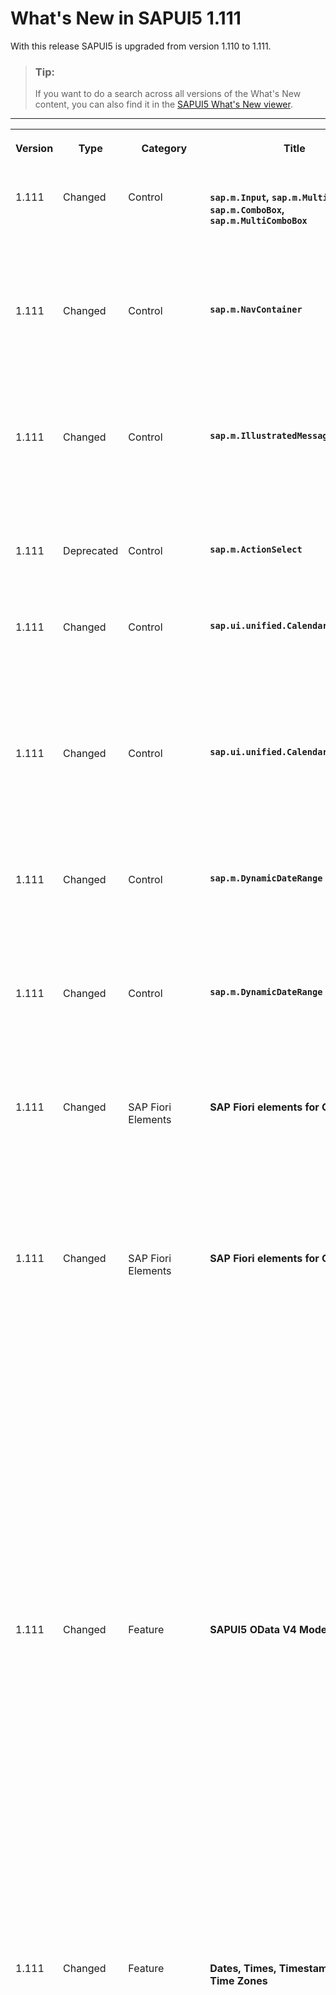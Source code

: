 <!-- loio7a67837a0ee544eea8f19b19e288d507 -->

# What's New in SAPUI5 1.111

With this release SAPUI5 is upgraded from version 1.110 to 1.111.

> ### Tip:  
> If you want to do a search across all versions of the What's New content, you can also find it in the [SAPUI5 What's New viewer](https://help.sap.com/whats-new/67f60363b57f4ac0b23efd17fa192d60).

****


<table>
<tr>
<th valign="top">

Version



</th>
<th valign="top">

Type



</th>
<th valign="top">

Category



</th>
<th valign="top">

Title



</th>
<th valign="top">

Description



</th>
<th valign="top">

Action



</th>
<th valign="top">

Available as of



</th>
</tr>
<tr>
<td valign="top">

1.111 



</td>
<td valign="top">

Changed 



</td>
<td valign="top">

Control 



</td>
<td valign="top">

**`sap.m.Input`, `sap.m.MultiInput`, `sap.m.ComboBox`, `sap.m.MultiComboBox`** 



</td>
<td valign="top">

**`sap.m.Input`, `sap.m.MultiInput`, `sap.m.ComboBox`, `sap.m.MultiComboBox`**

The type-ahead \(autocomplete\) functionality is updated to always suggest the exactly matched item and not autocomplete the value further, if there are other non-exact item matches.

<sub>Changed•Control•Info Only•1.111</sub>



</td>
<td valign="top">

Info Only 



</td>
<td valign="top">

2023-02-23



</td>
</tr>
<tr>
<td valign="top">

1.111 



</td>
<td valign="top">

Changed 



</td>
<td valign="top">

Control 



</td>
<td valign="top">

**`sap.m.NavContainer`** 



</td>
<td valign="top">

**`sap.m.NavContainer`**

We have introduced a new `navigationFinished` event. The event is fired when navigation between two pages has completed regardless of whether the DOM is ready or not. This is useful when performing navigation before the `sap.m.NavContainer` is rendered. For more information, see the [API Reference](https://ui5.sap.com/#/api/sap.m.NavContainer).

<sub>Changed•Control•Info Only•1.111</sub>



</td>
<td valign="top">

Info Only 



</td>
<td valign="top">

2023-02-23



</td>
</tr>
<tr>
<td valign="top">

1.111 



</td>
<td valign="top">

Changed 



</td>
<td valign="top">

Control 



</td>
<td valign="top">

**`sap.m.IllustratedMessage`** 



</td>
<td valign="top">

**`sap.m.IllustratedMessage`**

We have introduced a new `enableDefaultTitleAndDescription` property. It provides the option to enable/disable the default title and description when using the default illustration set. For more information, see the [API Reference](https://ui5.sap.com/#/api/sap.m.IllustratedMessage).

<sub>Changed•Control•Info Only•1.111</sub>



</td>
<td valign="top">

Info Only 



</td>
<td valign="top">

2023-02-23



</td>
</tr>
<tr>
<td valign="top">

1.111 



</td>
<td valign="top">

Deprecated 



</td>
<td valign="top">

Control 



</td>
<td valign="top">

**`sap.m.ActionSelect`** 



</td>
<td valign="top">

**`sap.m.ActionSelect`**

We have deprecated the `sap.m.ActionSelect` control.

<sub>Deprecated•Control•Info Only•1.111</sub>



</td>
<td valign="top">

Info Only 



</td>
<td valign="top">

2023-02-23



</td>
</tr>
<tr>
<td valign="top">

1.111 



</td>
<td valign="top">

Changed 



</td>
<td valign="top">

Control 



</td>
<td valign="top">

**`sap.ui.unified.Calendar`** 



</td>
<td valign="top">

**`sap.ui.unified.Calendar`**

We have implemented the `initialFocusedDate` property in `sap.ui.unified.Calendar`, which holds a reference to a JavaScript Date Object and can be used to define the date that was initially navigated to in the calendar. For more information, see the [API Reference](https://ui5.sap.com/#/api/sap.ui.unified.Calendar).

<sub>Changed•Control•Info Only•1.111</sub>



</td>
<td valign="top">

Info Only 



</td>
<td valign="top">

2023-02-23



</td>
</tr>
<tr>
<td valign="top">

1.111 



</td>
<td valign="top">

Changed 



</td>
<td valign="top">

Control 



</td>
<td valign="top">

**`sap.ui.unified.CalendarLegend`** 



</td>
<td valign="top">

**`sap.ui.unified.CalendarLegend`**

The `sap.ui.unified.CalendarLegend` control offers a new functionality. If an instance of this is associated to `sap.ui.unified.Calendar`, its calendar legend items can be focused and keyboard navigation between them is provided. For more information, see the [API Reference](https://ui5.sap.com/#/api/sap.ui.unified.CalendarLegend).

<sub>Changed•Control•Info Only•1.111</sub>



</td>
<td valign="top">

Info Only 



</td>
<td valign="top">

2023-02-23



</td>
</tr>
<tr>
<td valign="top">

1.111 



</td>
<td valign="top">

Changed 



</td>
<td valign="top">

Control 



</td>
<td valign="top">

**`sap.m.DynamicDateRange`** 



</td>
<td valign="top">

**`sap.m.DynamicDateRange`**

We have implemented a new `calendarWeekNumbering` property in the `sap.m.DynamicDateRange`. Using this property, you can set predefined settings to the control about week numbering and the first day of the week. For more information, see the [API Reference](https://ui5.sap.com/#/api/sap.ui.core.date.CalendarWeekNumbering).

<sub>Changed•Control•Info Only•1.111</sub>



</td>
<td valign="top">

Info Only 



</td>
<td valign="top">

2023-02-23



</td>
</tr>
<tr>
<td valign="top">

1.111 



</td>
<td valign="top">

Changed 



</td>
<td valign="top">

Control 



</td>
<td valign="top">

**`sap.m.DynamicDateRange`** 



</td>
<td valign="top">

**`sap.m.DynamicDateRange`**

We have implemented new options in the `sap.m.DynamicDateRange` control for `Minutes`, `Last Hours`, `Next Minutes` and `Next Hours`. Using these options, you can select smaller time frames. For more information, see the [API Reference](https://ui5.sap.com/#/api/sap.m.DynamicDateRange).

<sub>Changed•Control•Info Only•1.111</sub>



</td>
<td valign="top">

Info Only 



</td>
<td valign="top">

2023-02-23



</td>
</tr>
<tr>
<td valign="top">

1.111 



</td>
<td valign="top">

Changed 



</td>
<td valign="top">

SAP Fiori Elements 



</td>
<td valign="top">

**SAP Fiori elements for OData V2** 



</td>
<td valign="top">

**SAP Fiori elements for OData V2**

The following changes and new features are available for SAP Fiori elements for OData V2:

-   You can now create cards from the list report tables that can be added to the *Insights* section of *My Home* in SAP S/4HANA Cloud. For more information, see [Creating Cards for the Insights Section of My Home in SAP S/4HANA Cloud](../06_SAP_Fiori_Elements/creating-cards-for-the-insights-section-of-my-home-in-sap-s-4hana-cloud-9b13559.md) .


<sub>Changed•SAP Fiori Elements•Info Only•1.111</sub>



</td>
<td valign="top">

Info Only 



</td>
<td valign="top">

2023-02-23



</td>
</tr>
<tr>
<td valign="top">

1.111 



</td>
<td valign="top">

Changed 



</td>
<td valign="top">

SAP Fiori Elements 



</td>
<td valign="top">

**SAP Fiori elements for OData V4** 



</td>
<td valign="top">

**SAP Fiori elements for OData V4**

The following changes and new features are available forSAP Fiori elements for OData V4:

-   You can now hide empty table rows in edit mode. For more information, see [Enabling Inline Creation Mode or Empty Row Mode for Table Entries](../06_SAP_Fiori_Elements/enabling-inline-creation-mode-or-empty-row-mode-for-table-entries-cfb04f0.md).

-   You can now enable the *Copy* button in the list report header and the object page header. For more information, see [Actions in the List Report](../06_SAP_Fiori_Elements/actions-in-the-list-report-993e99e.md) and [Enabling Actions in the Object Page Header](../06_SAP_Fiori_Elements/enabling-actions-in-the-object-page-header-5fe4396.md).

-   Fiscal annotations are now available in the filter bar and the field. For more information, see [Further Features of the Field](../06_SAP_Fiori_Elements/further-features-of-the-field-f49a0f7.md) .

-   The chart building block now supports control variant management. For more information, see [Passing Variant IDs as URL Parameters](../06_SAP_Fiori_Elements/passing-variant-ids-as-url-parameters-4132ffa.md).

-   We've replaced the simple *Share* button with a *Share* menu button. The menu can now also contain the *Chat in Microsoft Teams* option.

    ![](images/Chat_In_Microsoft_Teams_-_Share_Menu_Button_3b8f67e.png)

    For more information, see ["Share" Functionality](../06_SAP_Fiori_Elements/share-functionality-022bf0d.md).


<sub>Changed•SAP Fiori Elements•Info Only•1.111</sub>



</td>
<td valign="top">

Info Only 



</td>
<td valign="top">

2023-02-23



</td>
</tr>
<tr>
<td valign="top">

1.111 



</td>
<td valign="top">

Changed 



</td>
<td valign="top">

Feature 



</td>
<td valign="top">

**SAPUI5 OData V4 Model** 



</td>
<td valign="top">

**SAPUI5 OData V4 Model**

User input into inactive rows is now regarded as a pending change by

-   `sap.ui.model.odata.v4.ODataListBinding#hasPendingChanges`,
-   `sap.ui.model.odata.v4.ODataContextBinding#hasPendingChanges`,
-   `sap.ui.model.odata.v4.ODataModel#hasPendingChanges`;

it can be reset using

-   `sap.ui.model.odata.v4.ODataListBinding#resetChanges`,
-   `sap.ui.model.odata.v4.ODataContextBinding#resetChanges`,
-   `sap.ui.model.odata.v4.ODataModel#resetChanges`.

You can prevent the activation of inactive rows after user input since SAPUI5 1.109 using `sap.ui.base.Event#preventDefault` in the handler of the `createActivate` event.

For more information, see the API Reference for

-   `ODataListBinding`: [`hasPendingChanges`](https://ui5.sap.com/#/api/sap.ui.model.odata.v4.ODataListBinding/methods/hasPendingChanges) and [`resetChanges`](https://ui5.sap.com/#/api/sap.ui.model.odata.v4.ODataListBinding/methods/resetChanges),
-   `ODataContextBinding`: [`hasPendingChanges`](https://ui5.sap.com/#/api/sap.ui.model.odata.v4.ODataContextBinding/methods/hasPendingChanges) and [`resetChanges`](https://ui5.sap.com/#/api/sap.ui.model.odata.v4.ODataContextBinding/methods/resetChanges),
-   `ODataModel`: [`hasPendingChanges`](https://ui5.sap.com/#/api/sap.ui.model.odata.v4.ODataModel/methods/hasPendingChanges) and [`resetChanges`](https://ui5.sap.com/#/api/sap.ui.model.odata.v4.ODataModel/methods/resetChanges),
-   [`Event.preventDefault`](https://ui5.sap.com/#/api/sap.ui.base.Event/methods/preventDefault), and [`createActivate`](https://ui5.sap.com/#/api/sap.ui.model.odata.v4.ODataListBinding/events/createActivate).

<sub>Changed•Feature•Info Only•1.111</sub>



</td>
<td valign="top">

Info Only 



</td>
<td valign="top">

2023-02-23



</td>
</tr>
<tr>
<td valign="top">

1.111 



</td>
<td valign="top">

Changed 



</td>
<td valign="top">

Feature 



</td>
<td valign="top">

**Dates, Times, Timestamps, and Time Zones** 



</td>
<td valign="top">

**Dates, Times, Timestamps, and Time Zones**

The new version of SAPUI5 introduces the following features for time zone configuration:

-   We provide `sap.ui.core.date.UI5Date`. It inherits from the JavaScript `Date` and works in a similar way, but uses the time zone provided via the `sap-timezone` URL parameter instead of the local time zone of the browser. The `UI5Date.getInstance` factory method returns a `UI5Date` instance if a time zone different from the local time zone of the browser was provided to SAPUI5; otherwise, it returns a JavaScript `Date`.

    For more information, see [Dates, Times, Timestamps, and Time Zones](../04_Essentials/dates-times-timestamps-and-time-zones-6c9e61d.md).

-   `DateFormat` and UI5 types in `sap.ui.model.odata.type` now use `UI5Date`, and any methods previously returning a JavaScript `Date` now return a `UI5Date` if a time zone different from the local time zone of the browser was provided.
-   The `DynamicDateRange` control now provides the `toDates` static public method that replaces `DynamicDateUtil`'s existing `toDates` method and returns either `UI5Date`s or native JavaScript `Date`s.
-   We have adapted the following controls to use `UI5Date` instead of JavaScript's native `Date`:
    -   `sap.m.DatePicker`,
    -   `sap.m.TimePicker`,
    -   `sap.m.DateTimePicker`,
    -   `sap.m.DateRangeSelection`,
    -   `sap.ui.unified.Calendar`.

-   We provide the `getModelValue` method for

    -   `sap.ui.model.odata.type.Date`,
    -   `sap.ui.model.odata.type.DateTime`,
    -   `sap.ui.model.odata.type.DateTimeOffset`,
    -   `sap.ui.model.odata.type.Time`,
    -   `sap.ui.model.odata.type.TimeOfDay`.

    It returns the model representation of the provided `UI5Date` or `Date`.


<sub>Changed•Feature•Info Only•1.111</sub>



</td>
<td valign="top">

Info Only 



</td>
<td valign="top">

2023-02-23



</td>
</tr>
<tr>
<td valign="top">

1.111 



</td>
<td valign="top">

Changed 



</td>
<td valign="top">

Control 



</td>
<td valign="top">

**`sap.m.SelectDialog`** 



</td>
<td valign="top">

**`sap.m.SelectDialog`**

To improve the accessibility of the control, the initial focus is now set on the list during data loading. Once the data is loaded, the focus is moved to the first list item. For more information, see the [API Reference](https://ui5.sap.com/#/api/sap.m.SelectDialog).

<sub>Changed•Control•Info Only•1.111</sub>



</td>
<td valign="top">

Info Only 



</td>
<td valign="top">

2023-02-23



</td>
</tr>
<tr>
<td valign="top">

1.111 



</td>
<td valign="top">

Changed 



</td>
<td valign="top">

Control 



</td>
<td valign="top">

**`sap.ui.integration.widgets.Card`** 



</td>
<td valign="top">

**`sap.ui.integration.widgets.Card`**

-   We have added a new `timeout` setting for data request sections. It describes the timeout \(in milliseconds\) for the request. A value of 0 means that there is no timeout. The default value is 15000 milliseconds. For more information, see the [Data Handling](https://ui5.sap.com/test-resources/sap/ui/integration/demokit/cardExplorer/webapp/index.html#/learn/features/data) section and the [Sample](https://ui5.sap.com/test-resources/sap/ui/integration/demokit/cardExplorer/webapp/index.html#/explore/data) in the Card Explorer.

-   As a card developer, you can now use rating indicators in the Object card. For more information, see the [Object Card](https://ui5.sap.com/test-resources/sap/ui/integration/demokit/cardExplorer/webapp/index.html#/learn/typesDeclarative/object) section and the [Sample](https://ui5.sap.com/test-resources/sap/ui/integration/demokit/cardExplorer/webapp/index.html#/explore/object/object1) in the Card Explorer.


<sub>Changed•Control•Info Only•1.111</sub>



</td>
<td valign="top">

Info Only 



</td>
<td valign="top">

2023-02-23



</td>
</tr>
<tr>
<td valign="top">

1.111 



</td>
<td valign="top">

Changed 



</td>
<td valign="top">

Announcement 



</td>
<td valign="top">

**Changed Format of What's New Content** 



</td>
<td valign="top">

**Changed Format of What's New Content**

We have introduced a new channel for our What's New content: You can now view the content in the What's New viewer as well. The What's New viewer allows you to display and search for entries across all versions. For each entry, various attributes are displayed, for example, the type of change and whether it is related to a feature or a control.

We have also changed the format of the What's New content in the Demo Kit. You can show or hide the columns for these attributes. Similar to the What's New viewer, you can filter the entries based on these attributes by clicking on *Filter* or simply based on a search term. For more information, see [SAPUI5 What's New Viewer](https://help.sap.com/whats-new/67f60363b57f4ac0b23efd17fa192d60) and [Want to Know What’s New in SAPUI5 and SAP Fiori Elements? Check the What’s New Viewer!](https://blogs.sap.com/?p=1702680).

<sub>Changed•Announcement•Info Only•1.111</sub>



</td>
<td valign="top">

Info Only 



</td>
<td valign="top">

2023-02-23



</td>
</tr>
<tr>
<td valign="top">

1.111 



</td>
<td valign="top">

Changed 



</td>
<td valign="top">

Control 



</td>
<td valign="top">

**`sap.ui.comp.smarttable.SmartTable`** 



</td>
<td valign="top">

**`sap.ui.comp.smarttable.SmartTable`**

We have provided a new option for `customizeConfig` property: The `clientSideMandatoryCheck` property now allows you to run a check on client side whether a field of the `sap.ui.comp.smartfield.SmartField` control created inside the table has a value. For more information, see the [API Reference](https://ui5.sap.com/#/api/sap.ui.comp.smarttable.SmartTable%23methods/getCustomizeConfig)  and the [Sample](https://ui5.sap.com/#/entity/sap.ui.comp.smarttable.SmartTable/sample/sap.ui.comp.sample.smarttable.mtableCustomizeConfig).

<sub>Changed•Control•Info Only•1.111</sub>



</td>
<td valign="top">

Info Only 



</td>
<td valign="top">

2023-02-23



</td>
</tr>
</table>

**Related Information**  


[What's New in SAPUI5 1.115](what-s-new-in-sapui5-1-115-409fde8.md "With this release SAPUI5 is upgraded from version 1.114 to 1.115.")

[What's New in SAPUI5 1.114](what-s-new-in-sapui5-1-114-890fce1.md "With this release SAPUI5 is upgraded from version 1.113 to 1.114.")

[What's New in SAPUI5 1.113](what-s-new-in-sapui5-1-113-a9553fe.md "With this release SAPUI5 is upgraded from version 1.112 to 1.113.")

[What's New in SAPUI5 1.112](what-s-new-in-sapui5-1-112-34afc69.md "With this release SAPUI5 is upgraded from version 1.111 to 1.112.")

[What's New in SAPUI5 1.110](what-s-new-in-sapui5-1-110-71a855c.md "With this release SAPUI5 is upgraded from version 1.109 to 1.110.")

[What's New in SAPUI5 1.109](what-s-new-in-sapui5-1-109-3264bd2.md "With this release SAPUI5 is upgraded from version 1.108 to 1.109.")

[What's New in SAPUI5 1.108](what-s-new-in-sapui5-1-108-66e33f0.md "With this release SAPUI5 is upgraded from version 1.107 to 1.108.")

[What's New in SAPUI5 1.107](what-s-new-in-sapui5-1-107-d4ff916.md "With this release SAPUI5 is upgraded from version 1.106 to 1.107.")

[What's New in SAPUI5 1.106](what-s-new-in-sapui5-1-106-5b497b0.md "With this release SAPUI5 is upgraded from version 1.105 to 1.106.")

[What's New in SAPUI5 1.105](what-s-new-in-sapui5-1-105-4d6c00e.md "With this release SAPUI5 is upgraded from version 1.104 to 1.105.")

[What's New in SAPUI5 1.104](what-s-new-in-sapui5-1-104-69e567c.md "With this release SAPUI5 is upgraded from version 1.103 to 1.104.")

[What's New in SAPUI5 1.103](what-s-new-in-sapui5-1-103-0e98c76.md "With this release SAPUI5 is upgraded from version 1.102 to 1.103.")

[What's New in SAPUI5 1.102](what-s-new-in-sapui5-1-102-f038c99.md "With this release SAPUI5 is upgraded from version 1.101 to 1.102.")

[What's New in SAPUI5 1.101](what-s-new-in-sapui5-1-101-7733b00.md "With this release SAPUI5 is upgraded from version 1.100 to 1.101.")

[What's New in SAPUI5 1.100](what-s-new-in-sapui5-1-100-27dec1d.md "With this release SAPUI5 is upgraded from version 1.99 to 1.100.")

[What's New in SAPUI5 1.99](what-s-new-in-sapui5-1-99-4f35848.md "With this release SAPUI5 is upgraded from version 1.98 to 1.99.")

[What's New in SAPUI5 1.98](what-s-new-in-sapui5-1-98-d9f16f2.md "With this release SAPUI5 is upgraded from version 1.97 to 1.98.")

[What's New in SAPUI5 1.97](what-s-new-in-sapui5-1-97-fa0e282.md "With this release SAPUI5 is upgraded from version 1.96 to 1.97.")

[What's New in SAPUI5 1.96](what-s-new-in-sapui5-1-96-7a9269f.md "With this release SAPUI5 is upgraded from version 1.95 to 1.96.")

[What's New in SAPUI5 1.95](what-s-new-in-sapui5-1-95-a1aea67.md "With this release SAPUI5 is upgraded from version 1.94 to 1.95.")

[What's New in SAPUI5 1.94](what-s-new-in-sapui5-1-94-c40f1e6.md "With this release SAPUI5 is upgraded from version 1.93 to 1.94.")

[What's New in SAPUI5 1.93](what-s-new-in-sapui5-1-93-f273340.md "With this release SAPUI5 is upgraded from version 1.92 to 1.93.")

[What's New in SAPUI5 1.92](what-s-new-in-sapui5-1-92-1ef345d.md "With this release SAPUI5 is upgraded from version 1.91 to 1.92.")

[What's New in SAPUI5 1.91](what-s-new-in-sapui5-1-91-0a2bd79.md "With this release SAPUI5 is upgraded from version 1.90 to 1.91.")

[What's New in SAPUI5 1.90](what-s-new-in-sapui5-1-90-91c10c2.md "With this release SAPUI5 is upgraded from version 1.89 to 1.90.")

[What's New in SAPUI5 1.89](what-s-new-in-sapui5-1-89-e56cddc.md "With this release SAPUI5 is upgraded from version 1.88 to 1.89.")

[What's New in SAPUI5 1.88](what-s-new-in-sapui5-1-88-e15a206.md "With this release SAPUI5 is upgraded from version 1.87 to 1.88.")

[What's New in SAPUI5 1.87](what-s-new-in-sapui5-1-87-b506da7.md "With this release SAPUI5 is upgraded from version 1.86 to 1.87.")

[What's New in SAPUI5 1.86](what-s-new-in-sapui5-1-86-4c1c959.md "With this release SAPUI5 is upgraded from version 1.85 to 1.86.")

[What's New in SAPUI5 1.85](what-s-new-in-sapui5-1-85-1d18eb5.md "With this release SAPUI5 is upgraded from version 1.84 to 1.85.")

[What's New in SAPUI5 1.84](what-s-new-in-sapui5-1-84-dc76640.md "With this release SAPUI5 is upgraded from version 1.82 to 1.84.")

[What's New in SAPUI5 1.82](what-s-new-in-sapui5-1-82-3a8dd13.md "With this release SAPUI5 is upgraded from version 1.81 to 1.82.")

[What's New in SAPUI5 1.81](what-s-new-in-sapui5-1-81-f5e2a21.md "With this release SAPUI5 is upgraded from version 1.80 to 1.81.")

[What's New in SAPUI5 1.80](what-s-new-in-sapui5-1-80-8cee506.md "With this release SAPUI5 is upgraded from version 1.79 to 1.80.")

[What's New in SAPUI5 1.79](what-s-new-in-sapui5-1-79-99c4cdc.md "With this release SAPUI5 is upgraded from version 1.78 to 1.79.")

[What's New in SAPUI5 1.78](what-s-new-in-sapui5-1-78-f09b63e.md "With this release SAPUI5 is upgraded from version 1.77 to 1.78.")

[What's New in SAPUI5 1.77](what-s-new-in-sapui5-1-77-c46b439.md "With this release SAPUI5 is upgraded from version 1.76 to 1.77.")

[What's New in SAPUI5 1.76](what-s-new-in-sapui5-1-76-aad03b5.md "With this release SAPUI5 is upgraded from version 1.75 to 1.76.")

[What's New in SAPUI5 1.75](what-s-new-in-sapui5-1-75-5cbb62d.md "With this release SAPUI5 is upgraded from version 1.74 to 1.75.")

[What's New in SAPUI5 1.74](what-s-new-in-sapui5-1-74-c22208a.md "With this release SAPUI5 is upgraded from version 1.73 to 1.74.")

[What's New in SAPUI5 1.73](what-s-new-in-sapui5-1-73-231dd13.md "With this release SAPUI5 is upgraded from version 1.72 to 1.73.")

[What's New in SAPUI5 1.72](what-s-new-in-sapui5-1-72-521cad9.md "With this release SAPUI5 is upgraded from version 1.71 to 1.72.")

[What's New in SAPUI5 1.71](what-s-new-in-sapui5-1-71-a93a6a3.md "With this release SAPUI5 is upgraded from version 1.70 to 1.71.")

[What's New in SAPUI5 1.70](what-s-new-in-sapui5-1-70-f073d69.md "With this release SAPUI5 is upgraded from version 1.69 to 1.70.")

[What's New in SAPUI5 1.69](what-s-new-in-sapui5-1-69-89a18bd.md "With this release SAPUI5 is upgraded from version 1.68 to 1.69.")

[What's New in SAPUI5 1.68](what-s-new-in-sapui5-1-68-f94bf93.md "With this release SAPUI5 is upgraded from version 1.67 to 1.68.")

[What's New in SAPUI5 1.67](what-s-new-in-sapui5-1-67-a6b1472.md "With this release SAPUI5 is upgraded from version 1.66 to 1.67.")

[What's New in SAPUI5 1.66](what-s-new-in-sapui5-1-66-c9896e9.md "With this release SAPUI5 is upgraded from version 1.65 to 1.66.")

[What's New in SAPUI5 1.65](what-s-new-in-sapui5-1-65-0f5acfd.md "With this release SAPUI5 is upgraded from version 1.64 to 1.65.")

[What's New in SAPUI5 1.64](what-s-new-in-sapui5-1-64-0e30822.md "With this release SAPUI5 is upgraded from version 1.63 to 1.64.")

[What's New in SAPUI5 1.63](what-s-new-in-sapui5-1-63-e8d9da7.md "With this release SAPUI5 is upgraded from version 1.62 to 1.63.")

[What's New in SAPUI5 1.62](what-s-new-in-sapui5-1-62-771f4d5.md "With this release SAPUI5 is upgraded from version 1.61 to 1.62.")

[What's New in SAPUI5 1.61](what-s-new-in-sapui5-1-61-d991552.md "With this release SAPUI5 is upgraded from version 1.60 to 1.61.")

[What's New in SAPUI5 1.60](what-s-new-in-sapui5-1-60-5a0e1f7.md "With this release SAPUI5 is upgraded from version 1.58 to 1.60.")

[What's New in SAPUI5 1.58](what-s-new-in-sapui5-1-58-7c927aa.md "With this release SAPUI5 is upgraded from version 1.56 to 1.58.")

[What's New in SAPUI5 1.56](what-s-new-in-sapui5-1-56-108b7fd.md "With this release SAPUI5 is upgraded from version 1.54 to 1.56.")

[What's New in SAPUI5 1.54](what-s-new-in-sapui5-1-54-c838330.md "With this release SAPUI5 is upgraded from version 1.52 to 1.54.")

[What's New in SAPUI5 1.52](what-s-new-in-sapui5-1-52-849e1b6.md "With this release SAPUI5 is upgraded from version 1.50 to 1.52.")

[What's New in SAPUI5 1.50](what-s-new-in-sapui5-1-50-759e9f3.md "With this release SAPUI5 is upgraded from version 1.48 to 1.50.")

[What's New in SAPUI5 1.48](what-s-new-in-sapui5-1-48-fa1efac.md "With this release SAPUI5 is upgraded from version 1.46 to 1.48.")

[What's New in SAPUI5 1.46](what-s-new-in-sapui5-1-46-6307539.md "With this release SAPUI5 is upgraded from version 1.44 to 1.46.")

[What's New in SAPUI5 1.44](what-s-new-in-sapui5-1-44-a0cb7a0.md "With this release SAPUI5 is upgraded from version 1.42 to 1.44.")

[What's New in SAPUI5 1.42](what-s-new-in-sapui5-1-42-468b05d.md "With this release SAPUI5 is upgraded from version 1.40 to 1.42.")

[What's New in SAPUI5 1.40](what-s-new-in-sapui5-1-40-fbab50e.md "With this release SAPUI5 is upgraded from version 1.38 to 1.40.")

[What's New in SAPUI5 1.38](what-s-new-in-sapui5-1-38-f218918.md "With this release SAPUI5 is upgraded from version 1.36 to 1.38.")

